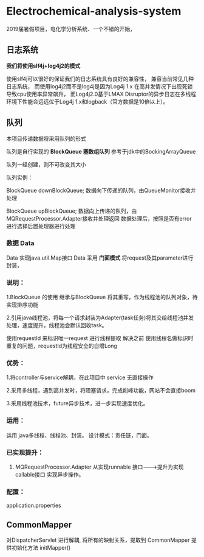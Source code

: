 # Electrochemical-analysis-system
2019届暑假项目，电化学分析系统、一个不错的开始，


## 日志系统
**我们将使用slf4j+log4j2的模式**

使用slf4j可以很好的保证我们的日志系统具有良好的兼容性，
兼容当前常见几种日志系统，
而使用log4j2而不是log4j是因为Log4j 1.x 在高并发情况下出现死锁导致cpu使用率异常飙升，
而Log4j2.0基于LMAX Disruptor的异步日志在多线程环境下性能会远远优于Log4j 1.x和logback（官方数据是10倍以上）。

## 队列
本项目传递数据将采用队列的形式

队列是自行实现的  **BlockQueue 塞数组队列** 参考于jdk中的BockingArrayQueue

队列一经创建，则不可改变其大小

队列实例：

BlockQueue<Data> downBlockQueue;
数据向下传递的队列，由QueueMonitor接收并处理

BlockQueue<Data> upBlockQueue;
数据向上传递的队列，由MQRequestProcessor.Adapter接收并处理返回
数据处理后，按照是否有error 进行选择后置处理器进行处理

### 数据 Data
Data 实现java.util.Map接口
Data 采用 **门面模式** 将request及其parameter进行封装，


### 说明：
1.BlockQueue 的使用 继承与BlockQueue 将其重写，作为线程池的队列对象，待实现排序功能

2.引用java线程池，将每一个请求封装为Adapter(task任务)将其交给线程池并发处理，速度提升，线程池会默认回收task。




使用requestId 来标识唯一request 进行线程提取 解决之前 使用线程名做标识时重复的问题，requestId为线程安全的自增Long

### 优势：
1.将controller与service解耦，在此项目中 service 无直接操作

2.采用多线程，遇到高并发时，将阻塞请求，完成削峰功能，网站不会直接boom

3.采用线程池技术，future异步技术，进一步实现速度优化。


### 运用：
运用 java多线程、线程池、封装。 设计模式：责任链，门面。


### 已实现提升：
1. MQRequestProcessor.Adapter 从实现runnable 接口--->提升为实现callable接口 实现异步操作。

### 配置：
application.properties

## CommonMapper
对DispatcherServlet 进行解耦, 将所有的映射关系，提取到 CommonMapper 提供初始化方法 initMapper() 

